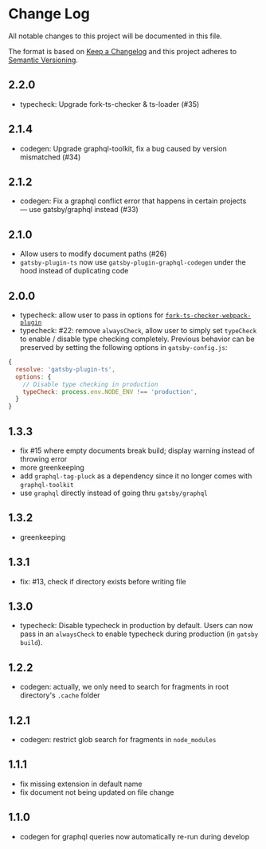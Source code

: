 # Change Log

All notable changes to this project will be documented in this file.

The format is based on [Keep a Changelog](http://keepachangelog.com/) and this project adheres to [Semantic Versioning](http://semver.org/).

## 2.2.0
- typecheck: Upgrade fork-ts-checker & ts-loader (#35)

## 2.1.4
- codegen: Upgrade graphql-toolkit, fix a bug caused by version mismatched (#34)

## 2.1.2
- codegen: Fix a graphql conflict error that happens in certain projects — use gatsby/graphql instead (#33)

## 2.1.0
- Allow users to modify document paths (#26)
- `gatsby-plugin-ts` now use `gatsby-plugin-graphql-codegen` under the hood instead of duplicating code

## 2.0.0
- typecheck: allow user to pass in options for [`fork-ts-checker-webpack-plugin`](https://github.com/TypeStrong/fork-ts-checker-webpack-plugin#options)
- typecheck: #22: remove `alwaysCheck`, allow user to simply set `typeCheck` to enable / disable type checking completely. Previous behavior can be preserved by setting the following options in `gatsby-config.js`:

```js
{
  resolve: 'gatsby-plugin-ts',
  options: {
    // Disable type checking in production
    typeCheck: process.env.NODE_ENV !== 'production',
  }
}
```

## 1.3.3
- fix #15 where empty documents break build; display warning instead of throwing error
- more greenkeeping
- add `graphql-tag-pluck` as a dependency since it no longer comes with `graphql-toolkit`
- use `graphql` directly instead of going thru `gatsby/graphql`

## 1.3.2
- greenkeeping

## 1.3.1
- fix: #13, check if directory exists before writing file

## 1.3.0
- typecheck: Disable typecheck in production by default. Users can now pass in an `alwaysCheck` to enable typecheck during production (in `gatsby build`).

## 1.2.2
- codegen: actually, we only need to search for fragments in root directory's `.cache` folder

## 1.2.1
- codegen: restrict glob search for fragments in `node_modules`

## 1.1.1
- fix missing extension in default name
- fix document not being updated on file change

## 1.1.0
- codegen for graphql queries now automatically re-run during develop